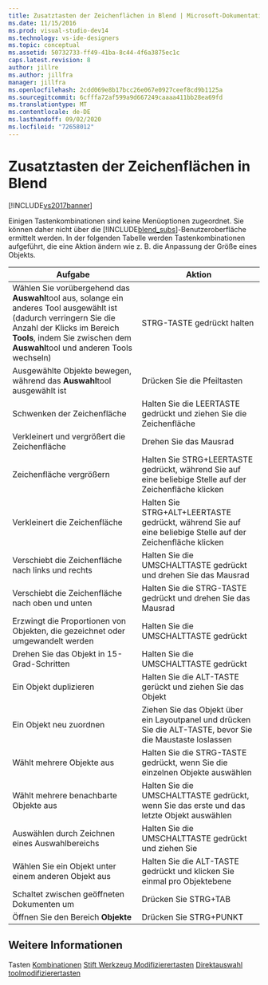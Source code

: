 ```yaml
---
title: Zusatztasten der Zeichenflächen in Blend | Microsoft-Dokumentation
ms.date: 11/15/2016
ms.prod: visual-studio-dev14
ms.technology: vs-ide-designers
ms.topic: conceptual
ms.assetid: 50732733-ff49-41ba-8c44-4f6a3875ec1c
caps.latest.revision: 8
author: jillre
ms.author: jillfra
manager: jillfra
ms.openlocfilehash: 2cdd069e8b17bcc26e067e0927ceef8cd9b1125a
ms.sourcegitcommit: 6cfffa72af599a9d667249caaaa411bb28ea69fd
ms.translationtype: MT
ms.contentlocale: de-DE
ms.lasthandoff: 09/02/2020
ms.locfileid: "72658012"
---
```

# <a name="artboard-modifier-keys-in-blend"></a>Zusatztasten der Zeichenflächen in Blend
[!INCLUDE[vs2017banner](../includes/vs2017banner.md)]

Einigen Tastenkombinationen sind keine Menüoptionen zugeordnet. Sie können daher nicht über die [!INCLUDE[blend_subs](../includes/blend-subs-md.md)]-Benutzeroberfläche ermittelt werden. In der folgenden Tabelle werden Tastenkombinationen aufgeführt, die eine Aktion ändern wie z. B. die Anpassung der Größe eines Objekts.

|Aufgabe|Aktion|
|-----------------------|-------------|
|Wählen Sie vorübergehend das **Auswahl**tool aus, solange ein anderes Tool ausgewählt ist (dadurch verringern Sie die Anzahl der Klicks im Bereich **Tools**, indem Sie zwischen dem **Auswahl**tool und anderen Tools wechseln)|STRG-TASTE gedrückt halten|
|Ausgewählte Objekte bewegen, während das **Auswahl**tool ausgewählt ist|Drücken Sie die Pfeiltasten|
|Schwenken der Zeichenfläche|Halten Sie die LEERTASTE gedrückt und ziehen Sie die Zeichenfläche|
|Verkleinert und vergrößert die Zeichenfläche|Drehen Sie das Mausrad|
|Zeichenfläche vergrößern|Halten Sie STRG+LEERTASTE gedrückt, während Sie auf eine beliebige Stelle auf der Zeichenfläche klicken|
|Verkleinert die Zeichenfläche|Halten Sie STRG+ALT+LEERTASTE gedrückt, während Sie auf eine beliebige Stelle auf der Zeichenfläche klicken|
|Verschiebt die Zeichenfläche nach links und rechts|Halten Sie die UMSCHALTTASTE gedrückt und drehen Sie das Mausrad|
|Verschiebt die Zeichenfläche nach oben und unten|Halten Sie die STRG-TASTE gedrückt und drehen Sie das Mausrad|
|Erzwingt die Proportionen von Objekten, die gezeichnet oder umgewandelt werden|Halten Sie die UMSCHALTTASTE gedrückt|
|Drehen Sie das Objekt in 15-Grad-Schritten|Halten Sie die UMSCHALTTASTE gedrückt|
|Ein Objekt duplizieren|Halten Sie die ALT-TASTE gerückt und ziehen Sie das Objekt|
|Ein Objekt neu zuordnen|Ziehen Sie das Objekt über ein Layoutpanel und drücken Sie die ALT-TASTE, bevor Sie die Maustaste loslassen|
|Wählt mehrere Objekte aus|Halten Sie die STRG-TASTE gedrückt, wenn Sie die einzelnen Objekte auswählen|
|Wählt mehrere benachbarte Objekte aus|Halten Sie die UMSCHALTTASTE gedrückt, wenn Sie das erste und das letzte Objekt auswählen|
|Auswählen durch Zeichnen eines Auswahlbereichs|Halten Sie die UMSCHALTTASTE gedrückt und ziehen Sie|
|Wählen Sie ein Objekt unter einem anderen Objekt aus|Halten Sie die ALT-TASTE gedrückt und klicken Sie einmal pro Objektebene|
|Schaltet zwischen geöffneten Dokumenten um|Drücken Sie STRG+TAB|
|Öffnen Sie den Bereich **Objekte**|Drücken Sie STRG+PUNKT|

## <a name="see-also"></a>Weitere Informationen
 Tasten [Kombinationen](../designers/keyboard-shortcuts-in-blend.md) [Stift Werkzeug Modifizierertasten](../designers/pen-tool-modifier-keys-in-blend.md) [Direktauswahl toolmodifizierertasten](../designers/direct-selection-tool-modifier-keys-in-blend.md)
